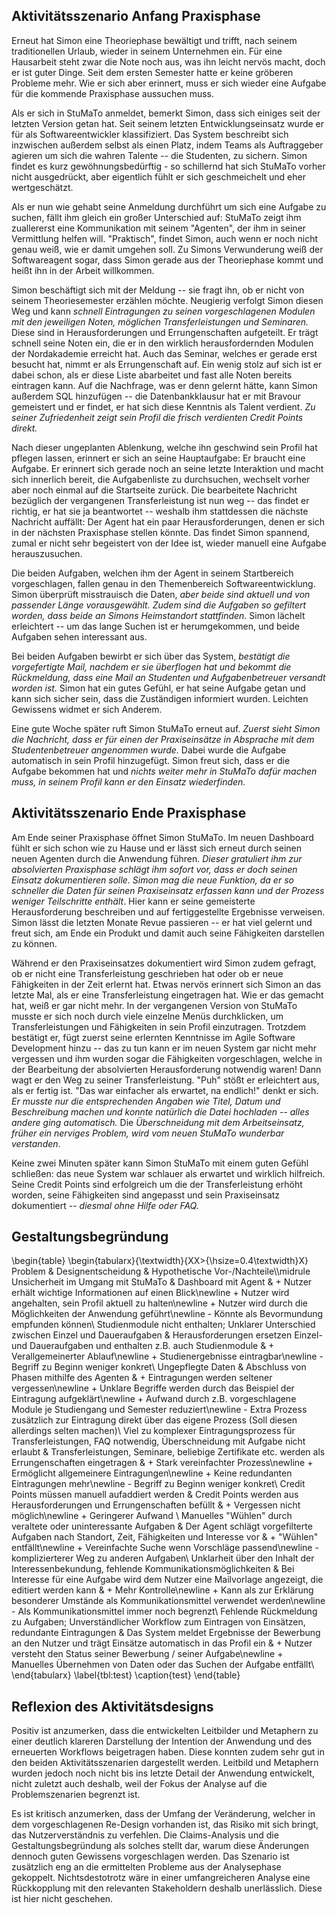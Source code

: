 ## Aktivitätsszenario Anfang Praxisphase

Erneut hat Simon eine Theoriephase bewältigt und trifft, nach seinem traditionellen Urlaub, wieder in seinem Unternehmen ein. Für eine Hausarbeit steht zwar die Note noch aus, was ihn leicht nervös macht, doch er ist guter Dinge. Seit dem ersten Semester hatte er keine gröberen Probleme mehr. Wie er sich aber erinnert, muss er sich wieder eine Aufgabe für die kommende Praxisphase aussuchen muss.

Als er sich in StuMaTo anmeldet, bemerkt Simon, dass sich einiges seit der letzten Version getan hat. Seit seinem letzten Entwicklungseinsatz wurde er für als Softwareentwickler klassifiziert. Das System beschreibt sich inzwischen außerdem selbst als einen Platz, indem Teams als Auftraggeber agieren um sich die wahren Talente -- die Studenten, zu sichern. Simon findet es kurz gewöhnungsbedürftig - so schillernd hat sich StuMaTo vorher nicht ausgedrückt, aber eigentlich fühlt er sich geschmeichelt und eher wertgeschätzt.

Als er nun wie gehabt seine Anmeldung durchführt um sich eine Aufgabe zu suchen, fällt ihm gleich ein großer Unterschied auf: StuMaTo zeigt ihm zuallererst eine Kommunikation mit seinem "Agenten", der ihm in seiner Vermittlung helfen will. "Praktisch", findet Simon, auch wenn er noch nicht genau weiß, wie er damit umgehen soll. Zu Simons Verwunderung weiß der Softwareagent sogar, dass Simon gerade aus der Theoriephase kommt und heißt ihn in der Arbeit willkommen. 

Simon beschäftigt sich mit der Meldung -- sie fragt ihn, ob er nicht von seinem Theoriesemester erzählen möchte. Neugierig verfolgt Simon diesen Weg und kann *schnell Eintragungen zu seinen vorgeschlagenen Modulen mit den jeweiligen Noten, möglichen Transferleistungen und Seminaren.* Diese sind in Herausforderungen und Errungenschaften aufgeteilt. Er trägt schnell seine Noten ein, die er in den wirklich herausfordernden Modulen der Nordakademie erreicht hat. Auch das Seminar, welches er gerade erst besucht hat, nimmt er als Errungenschaft auf. Ein wenig stolz auf sich ist er dabei schon, als er diese Liste abarbeitet und fast alle Noten bereits eintragen kann. Auf die Nachfrage, was er denn gelernt hätte, kann Simon außerdem SQL hinzufügen -- die Datenbankklausur hat er mit Bravour gemeistert und er findet, er hat sich diese Kenntnis als Talent verdient. *Zu seiner Zufriedenheit zeigt sein Profil die frisch verdienten Credit Points direkt.*

Nach dieser ungeplanten Ablenkung, welche ihn geschwind sein Profil hat pflegen lassen, erinnert er sich an seine Hauptaufgabe: Er braucht eine Aufgabe. Er erinnert sich gerade noch an seine letzte Interaktion und macht sich innerlich bereit, die Aufgabenliste zu durchsuchen, wechselt vorher aber noch einmal auf die Startseite zurück. Die bearbeitete Nachricht bezüglich der vergangenen Transferleistung ist nun weg -- das findet er richtig, er hat sie ja beantwortet -- weshalb ihm stattdessen die nächste Nachricht auffällt: Der Agent hat ein paar Herausforderungen, denen er sich in der nächsten Praxisphase stellen könnte. Das findet Simon spannend, zumal er nicht sehr begeistert von der Idee ist, wieder manuell eine Aufgabe herauszusuchen. 

Die beiden Aufgaben, welchen ihm der Agent in seinem Startbereich vorgeschlagen, fallen genau in den Themenbereich Softwareentwicklung. Simon überprüft misstrauisch die Daten, *aber beide sind aktuell und von passender Länge vorausgewählt.  Zudem sind die Aufgaben so gefiltert worden, dass beide an Simons Heimstandort stattfinden.* Simon lächelt erleichtert -- um das lange Suchen ist er herumgekommen, und beide Aufgaben sehen interessant aus.

 Bei beiden Aufgaben bewirbt er sich über das System, *bestätigt die vorgefertigte Mail, nachdem er sie überflogen hat und bekommt die Rückmeldung, dass eine Mail an Studenten und Aufgabenbetreuer versandt worden ist.* Simon hat ein gutes Gefühl, er hat seine Aufgabe getan und kann sich sicher sein, dass die Zuständigen informiert wurden. Leichten Gewissens widmet er sich Anderem.

Eine gute Woche später ruft Simon StuMaTo erneut auf. *Zuerst sieht Simon die Nachricht, dass er für einen der Praxiseinsätze in Absprache mit dem Studentenbetreuer angenommen wurde.* Dabei wurde die Aufgabe automatisch in sein Profil hinzugefügt. Simon freut sich, dass er die Aufgabe bekommen hat und *nichts weiter mehr in StuMaTo dafür machen muss, in seinem Profil kann er den Einsatz wiederfinden.*

## Aktivitätsszenario Ende Praxisphase

Am Ende seiner Praxisphase öffnet Simon StuMaTo. Im neuen Dashboard fühlt er sich schon wie zu Hause und er lässt sich erneut durch seinen neuen Agenten durch die Anwendung führen. *Dieser gratuliert ihm zur absolvierten Praxisphase schlägt ihm sofort vor, dass er doch seinen Einsatz dokumentieren solle. Simon mag die neue Funktion, da er so schneller die Daten für seinen Praxiseinsatz erfassen kann und der Prozess weniger Teilschritte enthält*. Hier kann er seine gemeisterte Herausforderung beschreiben und auf fertiggestellte Ergebnisse verweisen. Simon lässt die letzten Monate Revue passieren -- er hat viel gelernt und freut sich, am Ende ein Produkt und damit auch seine Fähigkeiten darstellen zu können. 

Während er den Praxiseinsatzes dokumentiert wird Simon zudem gefragt, ob er nicht eine Transferleistung geschrieben hat oder ob er neue Fähigkeiten in der Zeit erlernt hat. Etwas nervös erinnert sich Simon an das letzte Mal, als er eine Transferleistung eingetragen hat. Wie er das gemacht hat, weiß er gar nicht mehr. In der vergangenen Version von StuMaTo musste er sich noch durch viele einzelne Menüs durchklicken, um Transferleistungen und Fähigkeiten in sein Profil einzutragen. Trotzdem bestätigt er, fügt zuerst seine erlernten Kenntnisse im Agile Software Development hinzu -- das zu tun kann er im neuen System gar nicht mehr vergessen und ihm wurden sogar die Fähigkeiten vorgeschlagen, welche in der Bearbeitung der absolvierten Herausforderung notwendig waren! Dann wagt er den Weg zu seiner Transferleistung. "Puh" stößt er erleichtert aus, als er fertig ist. "Das war einfacher als erwartet, na endlich!" denkt er sich. *Er musste nur die entsprechenden Angaben wie Titel, Datum und Beschreibung machen und konnte natürlich die Datei hochladen -- alles andere ging automatisch.* Die *Überschneidung mit dem Arbeitseinsatz, früher ein nerviges Problem, wird vom neuen StuMaTo wunderbar verstanden*.

Keine zwei Minuten später kann Simon StuMaTo mit einem guten Gefühl schließen: das neue System war schlauer als erwartet und wirklich hilfreich. Seine Credit Points sind erfolgreich um die der Transferleistung erhöht worden, seine Fähigkeiten sind angepasst und sein Praxiseinsatz dokumentiert -- *diesmal ohne Hilfe oder FAQ.*

## Gestaltungsbegründung

\begin{table}
\begin{tabularx}{\textwidth}{XX>{\hsize=0.4\textwidth}X}
    Problem & Designentscheidung   & Hypothetische Vor-/Nachteile\\\midrule
Unsicherheit im Umgang mit StuMaTo & Dashboard mit Agent & + Nutzer erhält wichtige Informationen auf einen Blick\newline + Nutzer wird angehalten, sein Profil aktuell zu halten\newline + Nutzer wird durch die Möglichkeiten der Anwendung geführt\newline  - Könnte als Bevormundung  empfunden können\\
Studienmodule nicht enthalten; Unklarer Unterschied zwischen Einzel und Daueraufgaben & Herausforderungen ersetzen Einzel- und Daueraufgaben und enthalten z.B. auch Studienmodule & + Verallgemeinerter Ablauf\newline + Studienergebnisse eintragbar\newline - Begriff zu Beginn weniger konkret\\
Ungepflegte Daten & Abschluss von Phasen mithilfe des Agenten & + Eintragungen werden seltener vergessen\newline + Unklare Begriffe werden durch das Beispiel der Eintragung aufgeklärt\newline + Aufwand durch z.B. vorgeschlagene Module je Studiengang und Semester reduziert\newline - Extra Prozess zusätzlich zur Eintragung direkt über das eigene Prozess (Soll diesen allerdings selten machen)\\ 
Viel zu komplexer Eintragungsprozess für Transferleistungen, FAQ notwendig, Überschneidung mit Aufgabe nicht erlaubt & Transferleistungen, Seminare, beliebige Zertifikate etc. werden als Errungenschaften eingetragen & + Stark vereinfachter Prozess\newline + Ermöglicht allgemeinere Eintragungen\newline + Keine redundanten Eintragungen mehr\newline - Begriff zu Beginn weniger konkret\\
Credit Points müssen manuell aufaddiert werden & Credit Points werden aus Herausforderungen und Errungenschaften befüllt & + Vergessen nicht möglich\newline + Geringerer Aufwand \\
Manuelles "Wühlen" durch veraltete oder uninteressante Aufgaben & Der Agent schlägt vorgefilterte Aufgaben nach Standort, Zeit, Fähigkeiten und Interesse vor & + "Wühlen" entfällt\newline + Vereinfachte Suche wenn Vorschläge passend\newline - komplizierterer Weg zu anderen Aufgaben\\
Unklarheit über den Inhalt der Interessenbekundung, fehlende Kommunikationsmöglichkeiten & Bei Interesse für eine Aufgabe wird dem Nutzer eine Mailvorlage angezeigt, die editiert werden kann & + Mehr Kontrolle\newline + Kann als zur Erklärung besonderer Umstände als Kommunikationsmittel verwendet werden\newline - Als Kommunikationsmittel immer noch begrenzt\\
Fehlende Rückmeldung zu Aufgaben; Unverständlicher Workflow zum Eintragen von Einsätzen, redundante Eintragungen & Das System meldet Ergebnisse der Bewerbung an den Nutzer und trägt Einsätze automatisch in das Profil ein  & + Nutzer versteht den Status seiner Bewerbung / seiner Aufgabe\newline + Manuelles Übernehmen von Daten oder das Suchen der Aufgabe entfällt\\
\end{tabularx}
\label{tbl:test}
\caption{test}
\end{table}

## Reflexion des Aktivitätsdesigns

Positiv ist anzumerken, dass die entwickelten Leitbilder und Metaphern zu einer deutlich klareren Darstellung der Intention der Anwendung und des erneuerten Workflows beigetragen haben. Diese konnten zudem sehr gut in den beiden Aktivitätsszenarien dargestellt werden. Leitbild und Metaphern wurden jedoch noch nicht bis ins letzte Detail der Anwendung entwickelt, nicht zuletzt auch deshalb, weil der Fokus der Analyse auf die Problemszenarien begrenzt ist.

 Es ist kritisch anzumerken, dass der Umfang der Veränderung, welcher in dem vorgeschlagenen Re-Design vorhanden ist, das Risiko mit sich bringt, das Nutzerverständnis zu verfehlen. Die Claims-Analysis und die Gestaltungsbegründung als solches stellt dar, warum diese Änderungen dennoch guten Gewissens vorgeschlagen werden. Das Szenario ist zusätzlich eng an die ermittelten Probleme aus der Analysephase gekoppelt. Nichtsdestotrotz wäre in einer umfangreicheren Analyse eine Rückkopplung mit den relevanten Stakeholdern deshalb unerlässlich. Diese ist hier nicht geschehen. 



